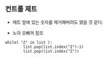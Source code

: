 ## 컨트롤 제트

- 제트 앞에 있는 숫자를 제거해버려도 됐을 것 같다.

- 노아 오빠꺼 참조

```
while( "Z" in list ):
        list.pop(list.index("Z")-1)
        list.pop(list.index("Z"))
```
